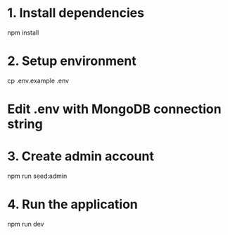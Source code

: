 # 1. Install dependencies
npm install

# 2. Setup environment
cp .env.example .env
# Edit .env with MongoDB connection string

# 3. Create admin account
npm run seed:admin

# 4. Run the application
npm run dev